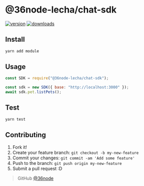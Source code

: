 # @36node-lecha/chat-sdk

[![version][0]][1] [![downloads][2]][3]

## Install

```bash
yarn add module
```

## Usage

```js
const SDK = require("@36node-lecha/chat-sdk");

const sdk = new SDK({ base: "http://localhost:3000" });
await sdk.pet.listPets();
```

## Test

```sh
yarn test
```

## Contributing

1. Fork it!
2. Create your feature branch: `git checkout -b my-new-feature`
3. Commit your changes: `git commit -am 'Add some feature'`
4. Push to the branch: `git push origin my-new-feature`
5. Submit a pull request :D


> GitHub [@36node](https://github.com/36node)

[0]: https://img.shields.io/npm/v/@36node-lecha/chat-sdk.svg?style=flat
[1]: https://npmjs.com/package/@36node-lecha/chat-sdk
[2]: https://img.shields.io/npm/dm/@36node-lecha/chat-sdk.svg?style=flat
[3]: https://npmjs.com/package/@36node-lecha/chat-sdk
